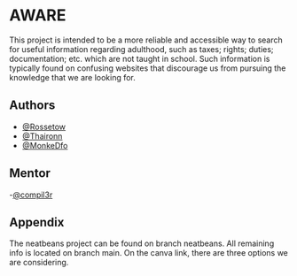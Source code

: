 # AWARE

This project is intended to be a more reliable and accessible way to search for useful information regarding adulthood, such as taxes; rights; duties; documentation; etc. which are not taught in school. Such information is typically found on confusing websites that discourage us from pursuing the knowledge that we are looking for.


## Authors

- [@Rossetow](https://www.github.com/Rossetow)
- [@Thaironn](https://www.github.com/Thaironn)
- [@MonkeDfo](https://www.github.com/MonkeDfo)

## Mentor

-[@compil3r](https://www.github.com/compil3r)

## Appendix

The neatbeans project can be found on branch neatbeans. All remaining info is located on branch main.
On the canva link, there are three options we are considering.
